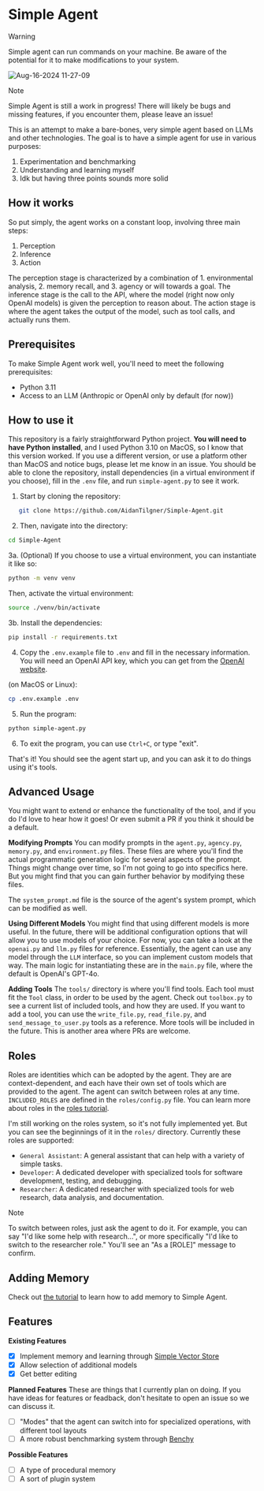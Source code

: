 # Simple Agent

> [!warning]
> Simple agent can run commands on your machine. Be aware of the potential for it to make modifications to your system.

![Aug-16-2024 11-27-09](https://github.com/user-attachments/assets/3bb43a56-0501-4759-b3b0-ac459f53f692)

> [!note]
> Simple Agent is still a work in progress! There will likely be bugs and missing features, if you encounter them, please leave an issue!

This is an attempt to make a bare-bones, very simple agent based on LLMs and other technologies. The goal is to have a simple agent for use in various purposes:

1. Experimentation and benchmarking
2. Understanding and learning myself
3. Idk but having three points sounds more solid

## How it works

So put simply, the agent works on a constant loop, involving three main steps:

1. Perception
2. Inference
3. Action

The perception stage is characterized by a combination of 1. environmental analysis, 2. memory recall, and 3. agency or will towards a goal. The inference stage is the call to the API, where the model (right now only OpenAI models) is given the perception to reason about. The action stage is where the agent takes the output of the model, such as tool calls, and actually runs them.

## Prerequisites
To make Simple Agent work well, you'll need to meet the following prerequisites:
- Python 3.11
- Access to an LLM (Anthropic or OpenAI only by default (for now))

## How to use it

This repository is a fairly straightforward Python project. **You will need to have Python installed**, and I used Python 3.10 on MacOS, so I know that this version worked. If you use a different version, or use a platform other than MacOS and notice bugs, please let me know in an issue. You should be able to clone the repository, install dependencies (in a virtual environment if you choose), fill in the `.env` file, and run `simple-agent.py` to see it work.

1. Start by cloning the repository:

```bash
   git clone https://github.com/AidanTilgner/Simple-Agent.git
```

2. Then, navigate into the directory:

```bash
cd Simple-Agent
```

3a. (Optional) If you choose to use a virtual environment, you can instantiate it like so:

```bash
python -m venv venv
```

Then, activate the virtual environment:

```bash
source ./venv/bin/activate
```

3b. Install the dependencies:

```bash
pip install -r requirements.txt
```

4. Copy the `.env.example` file to `.env` and fill in the necessary information. You will need an OpenAI API key, which you can get from the [OpenAI website](https://platform.openai.com/api-keys).

(on MacOS or Linux):

```bash
cp .env.example .env
```

5. Run the program:

```bash
python simple-agent.py
```

6. To exit the program, you can use `Ctrl+C`, or type "exit".

That's it! You should see the agent start up, and you can ask it to do things using it's tools.

## Advanced Usage

You might want to extend or enhance the functionality of the tool, and if you do I'd love to hear how it goes! Or even submit a PR if you think it should be a default.

**Modifying Prompts**
You can modify prompts in the `agent.py`, `agency.py`, `memory.py`, and `environment.py` files. These files are where you'll find the actual programmatic generation logic for several aspects of the prompt. Things might change over time, so I'm not going to go into specifics here. But you might find that you can gain further behavior by modifying these files.

The `system_prompt.md` file is the source of the agent's system prompt, which can be modified as well.

**Using Different Models**
You might find that using different models is more useful. In the future, there will be additional configuration options that will allow you to use models of your choice. For now, you can take a look at the `openai.py` and `llm.py` files for reference. Essentially, the agent can use any model through the `LLM` interface, so you can implement custom models that way. The main logic for instantiating these are in the `main.py` file, where the default is OpenAI's GPT-4o.

**Adding Tools**
The `tools/` directory is where you'll find tools. Each tool must fit the `Tool` class, in order to be used by the agent. Check out `toolbox.py` to see a current list of included tools, and how they are used. If you want to add a tool, you can use the `write_file.py`, `read_file.py`, and `send_message_to_user.py` tools as a reference. More tools will be included in the future. This is another area where PRs are welcome.

## Roles
Roles are identities which can be adopted by the agent. They are are context-dependent, and each have their own set of tools which are provided to the agent. The agent can switch between roles at any time. `INCLUDED_ROLES` are defined in the `roles/config.py` file. You can learn more about roles in the [roles tutorial](/documentation/adding-a-role.md).

I'm still working on the roles system, so it's not fully implemented yet. But you can see the beginnings of it in the `roles/` directory. Currently these roles are supported:
- `General Assistant`: A general assistant that can help with a variety of simple tasks.
- `Developer`: A dedicated developer with specialized tools for software development, testing, and debugging.
- `Researcher`: A dedicated researcher with specialized tools for web research, data analysis, and documentation.

> [!note]
> To switch between roles, just ask the agent to do it. For example, you can say "I'd like some help with research...", or more specifically "I'd like to switch to the researcher role." You'll see an "As a [ROLE]" message to confirm.

## Adding Memory
Check out [the tutorial](/documentation/adding-memory.md) to learn how to add memory to Simple Agent.

## Features
**Existing Features**
- [x] Implement memory and learning through [Simple Vector Store](https://github.com/AidanTilgner/Simple-Vector-Store)
- [x] Allow selection of additional models
- [x] Get better editing

**Planned Features**
These are things that I currently plan on doing. If you have ideas for features or feadback, don't hesitate to open an issue so we can discuss it.
- [ ] "Modes" that the agent can switch into for specialized operations, with different tool layouts
- [ ] A more robust benchmarking system through [Benchy](https://github.com/AidanTilgner/Benchy)

**Possible Features**
- [ ] A type of procedural memory
- [ ] A sort of plugin system
